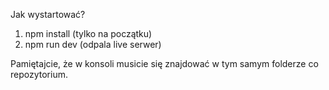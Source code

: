Jak wystartować?

1. npm install (tylko na początku)
2. npm run dev (odpala live serwer)

Pamiętajcie, że w konsoli musicie się znajdować w tym samym folderze co repozytorium.